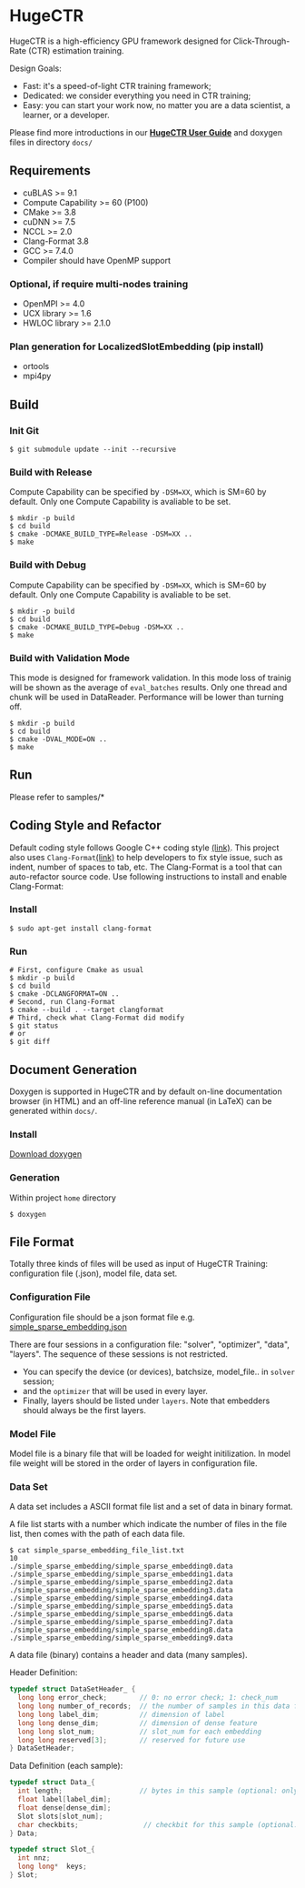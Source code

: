 # HugeCTR #
HugeCTR is a high-efficiency GPU framework designed for Click-Through-Rate (CTR) estimation training.

Design Goals:
* Fast: it's a speed-of-light CTR training framework;
* Dedicated: we consider everything you need in CTR training;
* Easy: you can start your work now, no matter you are a data scientist, a learner, or a developer.

Please find more introductions in our [**HugeCTR User Guide**](docs/hugectr_user_guide.md) and doxygen files in directory `docs/`

## Requirements ##
* cuBLAS >= 9.1
* Compute Capability >= 60 (P100)
* CMake >= 3.8
* cuDNN >= 7.5
* NCCL >= 2.0
* Clang-Format 3.8
* GCC >= 7.4.0
* Compiler should have OpenMP support
### Optional, if require multi-nodes training ###
* OpenMPI >= 4.0
* UCX library >= 1.6
* HWLOC library >= 2.1.0
### Plan generation for LocalizedSlotEmbedding (pip install)
* ortools
* mpi4py


## Build ##
### Init Git ###
```shell
$ git submodule update --init --recursive
```

### Build with Release ###
Compute Capability can be specified by `-DSM=XX`, which is SM=60 by default. Only one Compute Capability is avaliable to be set.
```shell
$ mkdir -p build
$ cd build
$ cmake -DCMAKE_BUILD_TYPE=Release -DSM=XX ..
$ make
```

### Build with Debug ###
Compute Capability can be specified by `-DSM=XX`, which is SM=60 by default. Only one Compute Capability is avaliable to be set.
```shell
$ mkdir -p build
$ cd build
$ cmake -DCMAKE_BUILD_TYPE=Debug -DSM=XX ..
$ make
```

### Build with Validation Mode ###
This mode is designed for framework validation. In this mode loss of trainig will be shown as the average of `eval_batches` results. Only one thread and chunk will be used in DataReader. Performance will be lower than turning off.
```shell
$ mkdir -p build
$ cd build
$ cmake -DVAL_MODE=ON ..
$ make
```

## Run ##
Please refer to samples/*

## Coding Style and Refactor ##
Default coding style follows Google C++ coding style [(link)](https://google.github.io/styleguide/cppguide.html).
This project also uses `Clang-Format`[(link)](https://clang.llvm.org/docs/ClangFormat.html) to help developers to fix style issue, such as indent, number of spaces to tab, etc.
The Clang-Format is a tool that can auto-refactor source code.
Use following instructions to install and enable Clang-Format:
### Install ###
```shell
$ sudo apt-get install clang-format
```
### Run ###
```shell
# First, configure Cmake as usual 
$ mkdir -p build
$ cd build
$ cmake -DCLANGFORMAT=ON ..
# Second, run Clang-Format
$ cmake --build . --target clangformat
# Third, check what Clang-Format did modify
$ git status
# or
$ git diff
```

## Document Generation ##
Doxygen is supported in HugeCTR and by default on-line documentation browser (in HTML) and an off-line reference manual (in LaTeX) can be generated within `docs/`.
### Install ###
[Download doxygen](http://www.doxygen.nl/download.html)
### Generation ###
Within project `home` directory
```shell
$ doxygen
```

## File Format ##
Totally three kinds of files will be used as input of HugeCTR Training: configuration file (.json), model file, data set.

### Configuration File ###
Configuration file should be a json format file e.g. [simple_sparse_embedding.json](utest/session/simple_sparse_embedding.json)

There are four sessions in a configuration file: "solver", "optimizer", "data", "layers". The sequence of these sessions is not restricted.
* You can specify the device (or devices), batchsize, model_file.. in `solver` session;
* and the `optimizer` that will be used in every layer.
* Finally, layers should be listed under `layers`. Note that embedders should always be the first layers.

### Model File ###
Model file is a binary file that will be loaded for weight initilization.
In model file weight will be stored in the order of layers in configuration file.

### Data Set ###
A data set includes a ASCII format file list and a set of data in binary format.

A file list starts with a number which indicate the number of files in the file list, then comes with the path of each data file.
```shell
$ cat simple_sparse_embedding_file_list.txt
10
./simple_sparse_embedding/simple_sparse_embedding0.data
./simple_sparse_embedding/simple_sparse_embedding1.data
./simple_sparse_embedding/simple_sparse_embedding2.data
./simple_sparse_embedding/simple_sparse_embedding3.data
./simple_sparse_embedding/simple_sparse_embedding4.data
./simple_sparse_embedding/simple_sparse_embedding5.data
./simple_sparse_embedding/simple_sparse_embedding6.data
./simple_sparse_embedding/simple_sparse_embedding7.data
./simple_sparse_embedding/simple_sparse_embedding8.data
./simple_sparse_embedding/simple_sparse_embedding9.data
```

A data file (binary) contains a header and data (many samples). 

Header Definition:
```c
typedef struct DataSetHeader_ {
  long long error_check;        // 0: no error check; 1: check_num
  long long number_of_records;  // the number of samples in this data file
  long long label_dim;          // dimension of label
  long long dense_dim;          // dimension of dense feature
  long long slot_num;           // slot_num for each embedding
  long long reserved[3];        // reserved for future use
} DataSetHeader;

```

Data Definition (each sample):
```c
typedef struct Data_{
  int length;                   // bytes in this sample (optional: only in check_sum mode )
  float label[label_dim];       
  float dense[dense_dim];
  Slot slots[slot_num];          
  char checkbits;                // checkbit for this sample (optional: only in checksum mode)
} Data;

typedef struct Slot_{
  int nnz;
  long long*  keys; 
} Slot;
```
